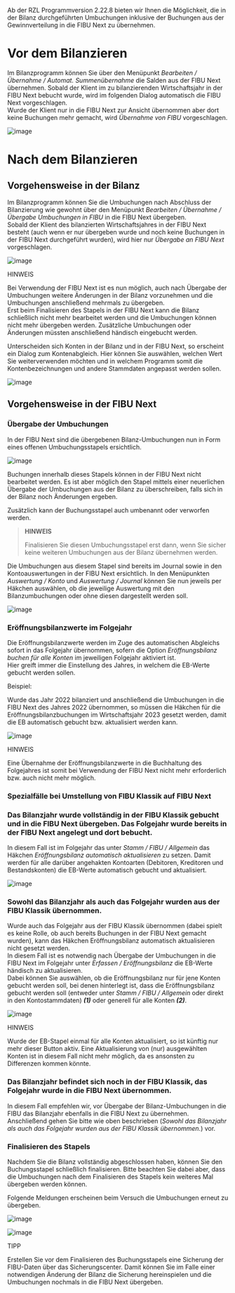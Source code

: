 Ab der RZL Programmversion 2.22.8 bieten wir Ihnen die Möglichkeit, die
in der Bilanz durchgeführten Umbuchungen inklusive der Buchungen aus der
Gewinnverteilung in die FIBU Next zu übernehmen.

# Vor dem Bilanzieren

Im Bilanzprogramm können Sie über den Menüpunkt *Bearbeiten / Übernahme
/ Automat. Summenübernahme* die Salden aus der FIBU Next übernehmen.
Sobald der Klient im zu bilanzierenden Wirtschaftsjahr in der FIBU Next
bebucht wurde, wird im folgenden Dialog automatisch die FIBU Next
vorgeschlagen.  
Wurde der Klient nur in die FIBU Next zur Ansicht übernommen aber dort
keine Buchungen mehr gemacht, wird *Übernahme von FIBU* vorgeschlagen.

![image](img/image11.png)

# Nach dem Bilanzieren

## Vorgehensweise in der Bilanz

Im Bilanzprogramm können Sie die Umbuchungen nach Abschluss der
Bilanzierung wie gewohnt über den Menüpunkt *Bearbeiten / Übernahme /
Übergabe Umbuchungen in FIBU* in die FIBU Next übergeben.  
Sobald der Klient des bilanzierten Wirtschaftsjahres in der FIBU Next
besteht (auch wenn er nur übergeben wurde und noch keine Buchungen in
der FIBU Next durchgeführt wurden), wird hier nur *Übergabe an FIBU
Next* vorgeschlagen.

![image](img/image12.png)

HINWEIS

Bei Verwendung der FIBU Next ist es nun möglich, auch nach Übergabe der
Umbuchungen weitere Änderungen in der Bilanz vorzunehmen und die
Umbuchungen anschließend mehrmals zu übergeben.  
Erst beim Finalisieren des Stapels in der FIBU Next kann die Bilanz
schließlich nicht mehr bearbeitet werden und die Umbuchungen können
nicht mehr übergeben werden. Zusätzliche Umbuchungen oder Änderungen
müssten anschließend händisch eingebucht werden.

Unterscheiden sich Konten in der Bilanz und in der FIBU Next, so
erscheint ein Dialog zum Kontenabgleich. Hier können Sie auswählen,
welchen Wert Sie weiterverwenden möchten und in welchem Programm somit
die Kontenbezeichnungen und andere Stammdaten angepasst werden sollen.

![image](img/image13.png)

## Vorgehensweise in der FIBU Next

### Übergabe der Umbuchungen

In der FIBU Next sind die übergebenen Bilanz-Umbuchungen nun in Form
eines offenen Umbuchungsstapels ersichtlich.

![image](img/image14.png)

Buchungen innerhalb dieses Stapels können in der FIBU Next nicht
bearbeitet werden. Es ist aber möglich den Stapel mittels einer
neuerlichen Übergabe der Umbuchungen aus der Bilanz zu überschreiben,
falls sich in der Bilanz noch Änderungen ergeben.

Zusätzlich kann der Buchungsstapel auch umbenannt oder verworfen werden.

> **HINWEIS**
>
> Finalisieren Sie diesen Umbuchungsstapel erst dann, wenn Sie sicher
> keine weiteren Umbuchungen aus der Bilanz übernehmen werden.

Die Umbuchungen aus diesem Stapel sind bereits im Journal sowie in den
Kontoauswertungen in der FIBU Next ersichtlich. In den Menüpunkten
*Auswertung / Konto* und *Auswertung / Journal* können Sie nun jeweils
per Häkchen auswählen, ob die jeweilige Auswertung mit den
Bilanzumbuchungen oder ohne diesen dargestellt werden soll.

![image](img/image15.png)

### Eröffnungsbilanzwerte im Folgejahr

Die Eröffnungsbilanzwerte werden im Zuge des automatischen Abgleichs
sofort in das Folgejahr übernommen, sofern die Option *Eröffnungsbilanz
buchen für alle Konten* im jeweiligen Folgejahr aktiviert ist.  
Hier greift immer die Einstellung des Jahres, in welchem die EB-Werte
gebucht werden sollen.

Beispiel:

Wurde das Jahr 2022 bilanziert und anschließend die Umbuchungen in die
FIBU Next des Jahres 2022 übernommen, so müssen die Häkchen für die
Eröffnungsbilanzbuchungen im Wirtschaftsjahr 2023 gesetzt werden, damit
die EB automatisch gebucht bzw. aktualisiert werden kann.

![image](img/image16.png)

HINWEIS

Eine Übernahme der Eröffnungsbilanzwerte in die Buchhaltung des
Folgejahres ist somit bei Verwendung der FIBU Next nicht mehr
erforderlich bzw. auch nicht mehr möglich.

### Spezialfälle bei Umstellung von FIBU Klassik auf FIBU Next

### Das Bilanzjahr wurde vollständig in der FIBU Klassik gebucht und in die FIBU Next übergeben. Das Folgejahr wurde bereits in der FIBU Next angelegt und dort bebucht.

In diesem Fall ist im Folgejahr das unter *Stamm / FIBU / Allgemein* das
Häkchen *Eröffnungsbilanz automatisch aktualisieren* zu setzen. Damit
werden für alle darüber angehakten Kontoarten (Debitoren, Kreditoren und
Bestandskonten) die EB-Werte automatisch gebucht und aktualisiert.

![image](img/image17.png)

### Sowohl das Bilanzjahr als auch das Folgejahr wurden aus der FIBU Klassik übernommen. 

Wurde auch das Folgejahr aus der FIBU Klassik übernommen (dabei spielt
es keine Rolle, ob auch bereits Buchungen in der FIBU Next gemacht
wurden), kann das Häkchen Eröffnungsbilanz automatisch aktualisieren
nicht gesetzt werden.  
In diesem Fall ist es notwendig nach Übergabe der Umbuchungen in die
FIBU Next im Folgejahr unter *Erfassen / Eröffnungsbilanz* die EB-Werte
händisch zu aktualisieren.  
Dabei können Sie auswählen, ob die Eröffnungsbilanz nur für jene Konten
gebucht werden soll, bei denen hinterlegt ist, dass die Eröffnungsbilanz
gebucht werden soll (entweder unter *Stamm / FIBU / Allgemein* oder
direkt in den Kontostammdaten) ***(1)*** oder generell für alle Konten
***(2)***.

![image](img/image18.png)

HINWEIS

Wurde der EB-Stapel einmal für alle Konten aktualisiert, so ist künftig
nur mehr dieser Button aktiv. Eine Aktualisierung von (nur) ausgewählten
Konten ist in diesem Fall nicht mehr möglich, da es ansonsten zu
Differenzen kommen könnte.

### Das Bilanzjahr befindet sich noch in der FIBU Klassik, das Folgejahr wurde in die FIBU Next übernommen.

In diesem Fall empfehlen wir, vor Übergabe der Bilanz-Umbuchungen in die
FIBU das Bilanzjahr ebenfalls in die FIBU Next zu übernehmen.  
Anschließend gehen Sie bitte wie oben beschrieben (*Sowohl das
Bilanzjahr als auch das Folgejahr wurden aus der FIBU Klassik
übernommen.*) vor.

### Finalisieren des Stapels

Nachdem Sie die Bilanz vollständig abgeschlossen haben, können Sie den
Buchungsstapel schließlich finalisieren. Bitte beachten Sie dabei aber,
dass die Umbuchungen nach dem Finalisieren des Stapels kein weiteres Mal
übergeben werden können.

Folgende Meldungen erscheinen beim Versuch die Umbuchungen erneut zu
übergeben.

![image](img/image19.png)

![image](img/image20.png)

TIPP

Erstellen Sie vor dem Finalisieren des Buchungsstapels eine Sicherung
der FIBU-Daten über das Sicherungscenter. Damit können Sie im Falle
einer notwendigen Änderung der Bilanz die Sicherung hereinspielen und
die Umbuchungen nochmals in die FIBU Next übergeben.
